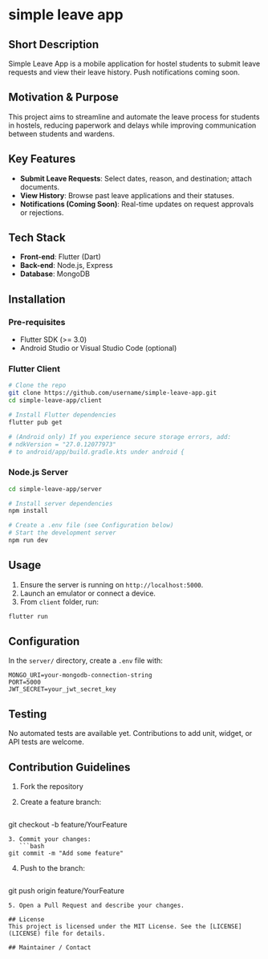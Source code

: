 # simple leave app

## Short Description

Simple Leave App is a mobile application for hostel students to submit leave requests and view their leave history. Push notifications coming soon.

## Motivation & Purpose

This project aims to streamline and automate the leave process for students in hostels, reducing paperwork and delays while improving communication between students and wardens.

## Key Features

* **Submit Leave Requests**: Select dates, reason, and destination; attach documents.
* **View History**: Browse past leave applications and their statuses.
* **Notifications (Coming Soon)**: Real-time updates on request approvals or rejections.

## Tech Stack

* **Front-end**: Flutter (Dart)
* **Back-end**: Node.js, Express
* **Database**: MongoDB

## Installation

### Pre-requisites

* Flutter SDK (>= 3.0)
* Android Studio or Visual Studio Code (optional)

### Flutter Client

```bash
# Clone the repo
git clone https://github.com/username/simple-leave-app.git
cd simple-leave-app/client

# Install Flutter dependencies
flutter pub get

# (Android only) If you experience secure storage errors, add:
# ndkVersion = "27.0.12077973"
# to android/app/build.gradle.kts under android {
```

### Node.js Server

```bash
cd simple-leave-app/server

# Install server dependencies
npm install

# Create a .env file (see Configuration below)
# Start the development server
npm run dev
```

## Usage

1. Ensure the server is running on `http://localhost:5000`.
2. Launch an emulator or connect a device.
3. From `client` folder, run:

```bash
flutter run
```

## Configuration

In the `server/` directory, create a `.env` file with:

```
MONGO_URI=your-mongodb-connection-string
PORT=5000
JWT_SECRET=your_jwt_secret_key
```

## Testing

No automated tests are available yet. Contributions to add unit, widget, or API tests are welcome.

## Contribution Guidelines

1. Fork the repository
2. Create a feature branch:

   ```bash
   ```

git checkout -b feature/YourFeature

````
3. Commit your changes:
   ```bash
git commit -m "Add some feature"
````

4. Push to the branch:

   ```bash
   ```

git push origin feature/YourFeature

```
5. Open a Pull Request and describe your changes.

## License
This project is licensed under the MIT License. See the [LICENSE](LICENSE) file for details.

## Maintainer / Contact


```
